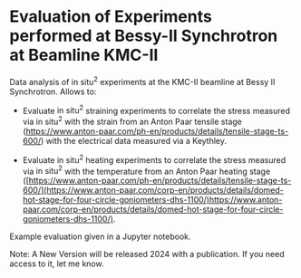 # Evaluation of Experiments performed at Bessy-II Synchrotron at Beamline KMC-II 
Data analysis of $\text{in situ}^2$ experiments at the KMC-II beamline at Bessy II Synchrotron.
Allows to:

* Evaluate $\text{in situ}^2$ straining experiments to correlate the stress measured via $\text{in situ}^2$ with the strain from an Anton Paar tensile stage (https://www.anton-paar.com/ph-en/products/details/tensile-stage-ts-600/) with the electrical data measured via a Keythley.

* Evaluate $\text{in situ}^2$ heating experiments to correlate the stress measured via $\text{in situ}^2$ with the temperature from an Anton Paar heating stage ([https://www.anton-paar.com/ph-en/products/details/tensile-stage-ts-600/](https://www.anton-paar.com/corp-en/products/details/domed-hot-stage-for-four-circle-goniometers-dhs-1100/)https://www.anton-paar.com/corp-en/products/details/domed-hot-stage-for-four-circle-goniometers-dhs-1100/).

Example evaluation given in a Jupyter notebook. 

Note: A New Version will be released 2024 with a publication. If you need access to it,  let me know. 
